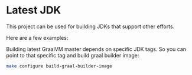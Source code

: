 # Latest JDK

This project can be used for building JDKs that support other efforts.

Here are a few examples:

Building latest GraalVM master depends on specific JDK tags.
So you can point to that specific tag and build graal builder image:

```bash
make configure build-graal-builder-image
```
